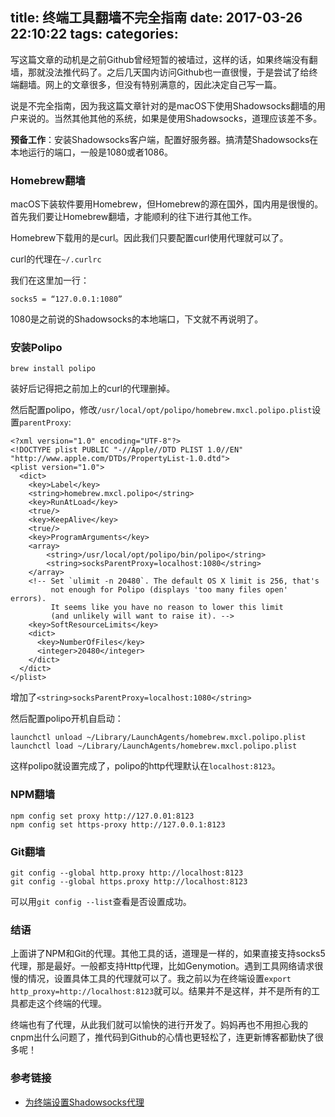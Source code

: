 title: 终端工具翻墙不完全指南
date: 2017-03-26 22:10:22
tags:
categories:
---


写这篇文章的动机是之前Github曾经短暂的被墙过，这样的话，如果终端没有翻墙，那就没法推代码了。之后几天国内访问Github也一直很慢，于是尝试了给终端翻墙。网上的文章很多，但没有特别满意的，因此决定自己写一篇。

<!-- more -->

说是不完全指南，因为我这篇文章针对的是macOS下使用Shadowsocks翻墙的用户来说的。当然其他其他的系统，如果是使用Shadowsocks，道理应该差不多。

**预备工作**：安装Shadowsocks客户端，配置好服务器。搞清楚Shadowsocks在本地运行的端口，一般是1080或者1086。

### Homebrew翻墙

macOS下装软件要用Homebrew，但Homebrew的源在国外，国内用是很慢的。首先我们要让Homebrew翻墙，才能顺利的往下进行其他工作。

Homebrew下载用的是curl。因此我们只要配置curl使用代理就可以了。

curl的代理在`~/.curlrc`

我们在这里加一行：

`socks5 = “127.0.0.1:1080”` 

1080是之前说的Shadowsocks的本地端口，下文就不再说明了。

### 安装Polipo

`brew install polipo`

装好后记得把之前加上的curl的代理删掉。

然后配置polipo，修改`/usr/local/opt/polipo/homebrew.mxcl.polipo.plist`设置`parentProxy`:

```
<?xml version="1.0" encoding="UTF-8"?>
<!DOCTYPE plist PUBLIC "-//Apple//DTD PLIST 1.0//EN" "http://www.apple.com/DTDs/PropertyList-1.0.dtd">
<plist version="1.0">
  <dict>
    <key>Label</key>
    <string>homebrew.mxcl.polipo</string>
    <key>RunAtLoad</key>
    <true/>
    <key>KeepAlive</key>
    <true/>
    <key>ProgramArguments</key>
    <array>
        <string>/usr/local/opt/polipo/bin/polipo</string>
        <string>socksParentProxy=localhost:1080</string>
    </array>
    <!-- Set `ulimit -n 20480`. The default OS X limit is 256, that's
         not enough for Polipo (displays 'too many files open' errors).
         It seems like you have no reason to lower this limit
         (and unlikely will want to raise it). -->
    <key>SoftResourceLimits</key>
    <dict>
      <key>NumberOfFiles</key>
      <integer>20480</integer>
    </dict>
  </dict>
</plist>
```

增加了`<string>socksParentProxy=localhost:1080</string>`

然后配置polipo开机自启动：

```
launchctl unload ~/Library/LaunchAgents/homebrew.mxcl.polipo.plist
launchctl load ~/Library/LaunchAgents/homebrew.mxcl.polipo.plist
```

这样polipo就设置完成了，polipo的http代理默认在`localhost:8123`。

### NPM翻墙

```
npm config set proxy http://127.0.01:8123
npm config set https-proxy http://127.0.0.1:8123
```

### Git翻墙

```
git config --global http.proxy http://localhost:8123
git config --global https.proxy http://localhost:8123
```

可以用`git config --list`查看是否设置成功。

### 结语

上面讲了NPM和Git的代理。其他工具的话，道理是一样的，如果直接支持socks5代理，那是最好。一般都支持Http代理，比如Genymotion。遇到工具网络请求很慢的情况，设置具体工具的代理就可以了。我之前以为在终端设置`export http_proxy=http://localhost:8123`就可以。结果并不是这样，并不是所有的工具都走这个终端的代理。

终端也有了代理，从此我们就可以愉快的进行开发了。妈妈再也不用担心我的cnpm出什么问题了，推代码到Github的心情也更轻松了，连更新博客都勤快了很多呢！

### 参考链接

+ [为终端设置Shadowsocks代理](http://droidyue.com/blog/2016/04/04/set-shadowsocks-proxy-for-terminal/)

